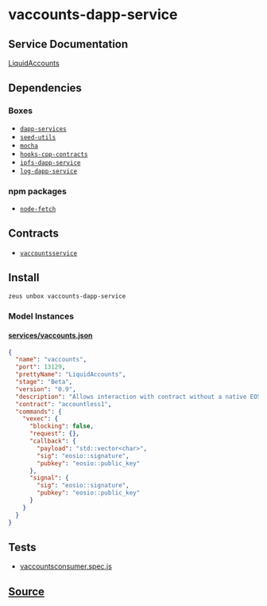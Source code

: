
vaccounts-dapp-service
====================






## Service Documentation
[LiquidAccounts](../../services/vaccounts-service.md)
## Dependencies
### Boxes
* [`dapp-services`](dapp-services.md)
* [`seed-utils`](seed-utils.md)
* [`mocha`](mocha.md)
* [`hooks-cpp-contracts`](hooks-cpp-contracts.md)
* [`ipfs-dapp-service`](ipfs-dapp-service.md)
* [`log-dapp-service`](log-dapp-service.md)
### npm packages
* [`node-fetch`](http://npmjs.com/package/node-fetch)

## Contracts
* [`vaccountsservice`](https://github.com/liquidapps-io/zeus-sdk/tree/master/boxes/groups/services/vaccounts-dapp-service/contracts/eos/dappservices/_vaccounts_impl.hpp)

## Install
```bash
zeus unbox vaccounts-dapp-service
```










### Model Instances
#### [services/vaccounts.json](https://github.com/liquidapps-io/zeus-sdk/tree/master/boxes/groups/services/vaccounts-dapp-service/models/dapp-services/vaccounts.json)
```json
{
  "name": "vaccounts",
  "port": 13129,
  "prettyName": "LiquidAccounts",
  "stage": "Beta",
  "version": "0.9",
  "description": "Allows interaction with contract without a native EOS Account",
  "contract": "accountless1",
  "commands": {
    "vexec": {
      "blocking": false,
      "request": {},
      "callback": {
        "payload": "std::vector<char>",
        "sig": "eosio::signature",
        "pubkey": "eosio::public_key"
      },
      "signal": {
        "sig": "eosio::signature",
        "pubkey": "eosio::public_key"
      }
    }
  }
}
```
## Tests 
* [vaccountsconsumer.spec.js](https://github.com/liquidapps-io/zeus-sdk/tree/master/boxes/groups/services/vaccounts-dapp-service/test/vaccountsconsumer.spec.js)
## [Source](https://github.com/liquidapps-io/zeus-sdk/tree/master/boxes/groups/services/vaccounts-dapp-service)